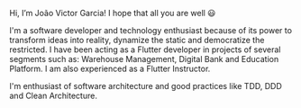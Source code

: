 Hi, I’m João Victor Garcia! I hope that all you are well 😃

I'm a software developer and technology enthusiast because of its power to transform ideas into reality, dynamize the static and democratize the restricted. I have been acting as a Flutter developer in projects of several segments such as: Warehouse Management, Digital Bank and Education Platform. I am also experienced as a Flutter Instructor.

I'm enthusiast of software architecture and good practices like TDD, DDD and Clean Architecture.


<!---
joaovictorgarcia10/joaovictorgarcia10 is a ✨ special ✨ repository because its `README.md` (this file) appears on your GitHub profile.
You can click the Preview link to take a look at your changes.
--->
